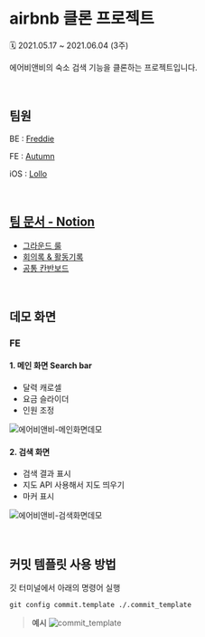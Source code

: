 # airbnb 클론 프로젝트

🗓 2021.05.17 ~ 2021.06.04 (3주)

에어비앤비의 숙소 검색 기능을 클론하는 프로젝트입니다.

<br>

## 팀원

BE : [Freddie](https://github.com/Dae-Hwa)

FE : [Autumn](https://github.com/dyongdi)

iOS : [Lollo](https://github.com/eeeesong)

<br>

## [팀 문서 - Notion](https://www.notion.so/fbd593eec9eb47e982654683620cf341)

- [그라운드 룰](https://www.notion.so/Rules-e3dcc1cfa69d481db8cd4c64323b44d2)
- [회의록 & 활동기록](https://www.notion.so/ebae396daede4c3c8cabe71d0a4c52ce?v=0f34b48f44c349a2b57ec76681312ca6)
- [공통 칸반보드](https://www.notion.so/a0d8e6f0d3e74793bf9bb65859cc4335?v=f7827a2eff3f46ccbcaa49b804d02a6b)

<br>

## 데모 화면

### FE

#### 1. 메인 화면 Search bar

- 달력 캐로셀
- 요금 슬라이더
- 인원 조정

![에어비앤비-메인화면데모](https://user-images.githubusercontent.com/60209518/123978902-35595e00-d9fb-11eb-902d-9256bc583309.gif)

#### 2. 검색 화면

- 검색 결과 표시
- 지도 API 사용해서 지도 띄우기
- 마커 표시

![에어비앤비-검색화면데모](https://user-images.githubusercontent.com/60209518/123979582-cfb9a180-d9fb-11eb-882d-19e28c7b0f5a.gif)


<br>

## 커밋 템플릿 사용 방법

깃 터미널에서 아래의 명령어 실행

```shell
git config commit.template ./.commit_template
```

> **예시**
  ![commit_template](https://user-images.githubusercontent.com/24666330/118772258-7fa8d480-b8be-11eb-893f-73b904094e0c.png)

<br>

